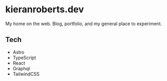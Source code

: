 # kieranroberts.dev

My home on the web. Blog, portfolio, and my general place to experiment.

## Tech

- Astro
- TypeScript
- React
- Graphql
- TailwindCSS

